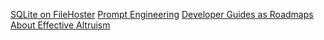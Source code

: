 [SQLite on FileHoster](https://phiresky.github.io/blog/2021/hosting-sqlite-databases-on-github-pages/)
[Prompt Engineering](https://github.com/sw-yx/prompt-eng)
[Developer Guides as Roadmaps](https://roadmap.sh/)
[About Effective Altruism](https://archive.ph/Irsg3)

